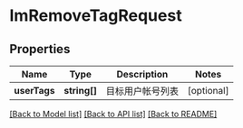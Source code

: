 # ImRemoveTagRequest

## Properties
Name | Type | Description | Notes
------------ | ------------- | ------------- | -------------
**userTags** | **string[]** | 目标用户帐号列表 | [optional] 

[[Back to Model list]](../README.md#documentation-for-models) [[Back to API list]](../README.md#documentation-for-api-endpoints) [[Back to README]](../README.md)


